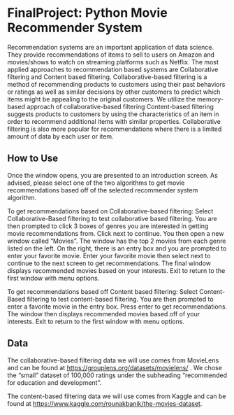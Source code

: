 # FinalProject: Python Movie Recommender System

Recommendation systems are an important application of data science. They provide recommendations of items to sell to users on Amazon and movies/shows to watch on streaming platforms such as Netflix. The most applied approaches to recommendation based systems are Collaborative filtering and Content based filtering.
Collaborative-based filtering is a method of recommending products to customers using their past behaviors or ratings as well as similar decisions by other customers to predict which items might be appealing to the original customers. We utilize the memory-based approach of collaborative-based filtering
Content-based filtering suggests products to customers by using the characteristics of an item in order to recommend additional items with similar properties. Collaborative filtering is also more popular for recommendations where there is a limited amount of data by each user or item.

## How to Use

Once the window opens, you are presented to an introduction screen. As advised, please select one of the two algorithms to get movie recommendations based off of the selected recommender system algorithm.

To get recommendations based on Collaborative-based filtering:
Select Collaborative-Based filtering to test collaborative based filtering.
You are then prompted to click 3 boxes of genres you are interested in getting movie recommendations from. Click next to continue.
You then open a new window called “Movies”. 
The window has the top 2 movies from each genre listed on the left.
On the right, there is an entry box and you are prompted to enter your favorite movie.
Enter your favorite movie then select next to continue to the next screen to get recommendations.
The final window displays recommended movies based on your interests.
Exit to return to the first window with menu options.

To get recommendations based off Content based filtering:
Select Content-Based filtering to test content-based filtering.
You are then prompted to enter a favorite movie in the entry box.
Press enter to get recommendations.
The window then displays recommended movies based off of your interests.
Exit to return to the first window with menu options.

## Data
The collaborative-based filtering data we will use comes from MovieLens and can be found at https://grouplens.org/datasets/movielens/ . We chose the “small” dataset of 100,000 ratings under the subheading “recommended for education and development”.

The content-based filtering data we will use comes from Kaggle and can be found at https://www.kaggle.com/rounakbanik/the-movies-dataset.
